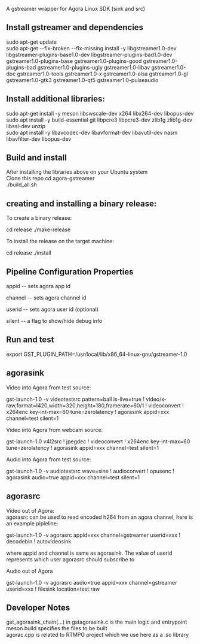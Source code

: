 A gstreamer wrapper for Agora Linux SDK (sink and src)


## Install gstreamer and dependencies
   sudo apt-get update     
   sudo apt-get --fix-broken --fix-missing install -y libgstreamer1.0-dev libgstreamer-plugins-base1.0-dev libgstreamer-plugins-bad1.0-dev gstreamer1.0-plugins-base gstreamer1.0-plugins-good gstreamer1.0-plugins-bad gstreamer1.0-plugins-ugly gstreamer1.0-libav gstreamer1.0-doc gstreamer1.0-tools gstreamer1.0-x gstreamer1.0-alsa gstreamer1.0-gl gstreamer1.0-gtk3 gstreamer1.0-qt5 gstreamer1.0-pulseaudio   

## Install additional libraries:

   sudo apt-get install -y meson libswscale-dev x264 libx264-dev libopus-dev
   sudo apt install -y build-essential git libpcre3 libpcre3-dev zlib1g zlib1g-dev libssl-dev unzip     
   sudo apt install -y libavcodec-dev libavformat-dev libavutil-dev nasm libavfilter-dev libopus-dev   
 
## Build and install 
   After installing the libraries above on your Ubuntu system     
   Clone this repo
   cd agora-gstreamer   
  ./build_all.sh


## creating and installing a binary release:

To create a binary release:

cd release
./make-release

To install the release on the target machine:

cd release
./install


## Pipeline Configuration Properties

 appid -- sets agora app id
 
 channel  -- sets agora channel id

 userid   -- sets agora user id (optional)

 silent -- a flag to show/hide debug info

## Run and test

   export GST_PLUGIN_PATH=/usr/local/lib/x86_64-linux-gnu/gstreamer-1.0   
   
 ## agorasink
   
Video into Agora from test source:    

gst-launch-1.0 -v videotestsrc pattern=ball is-live=true ! video/x-raw,format=I420,width=320,height=180,framerate=60/1   ! videoconvert ! x264enc key-int-max=60 tune=zerolatency ! agorasink appid=xxx channel=test silent=1

Video into Agora from webcam source:     

 gst-launch-1.0 v4l2src ! jpegdec ! videoconvert ! x264enc key-int-max=60 tune=zerolatency ! agorasink appid=xxx channel=test silent=1
 
Audio into Agora from test source:    

gst-launch-1.0 -v audiotestsrc wave=sine ! audioconvert ! opusenc ! agorasink audio=true appid=xxx channel=test silent=1


 ## agorasrc

Video out of Agora:    
   agorasrc can be used to read encoded h264 from an agora channel, here is an example pipleline:

   gst-launch-1.0 -v agorasrc appid=xxx channel=gstreamer userid=xxx ! decodebin ! autovideosink

   where appid and channel is same as agorasink. The value of userid represents which user agorasrc should subscribe to    
   
 
 Audio out of Agora
 
   gst-launch-1.0 -v agorasrc audio=true appid=xxx channel=gstreamer userid=xxx ! filesink location=test.raw   
   
 
 ## Developer Notes
 gst_agorasink_chain(...) in gstagorasink.c  is the main logic and entrypoint    
 meson.build specifies the files to be built    
 agorac.cpp is related to RTMPG project which we use here as a .so library  
 
